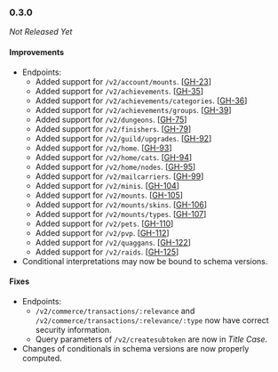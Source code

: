 ### 0.3.0

_Not Released Yet_

#### Improvements

- Endpoints:
    - Added support for `/v2/account/mounts`. [[GH-23](https://github.com/GW2ToolBelt/api-generator/issues/23)]
    - Added support for `/v2/achievements`. [[GH-35](https://github.com/GW2ToolBelt/api-generator/issues/35)]
    - Added support for `/v2/achievements/categories`. [[GH-36](https://github.com/GW2ToolBelt/api-generator/issues/36)]
    - Added support for `/v2/achievements/groups`. [[GH-39](https://github.com/GW2ToolBelt/api-generator/issues/39)]
    - Added support for `/v2/dungeons`. [[GH-75](https://github.com/GW2ToolBelt/api-generator/issues/75)]
    - Added support for `/v2/finishers`. [[GH-79](https://github.com/GW2ToolBelt/api-generator/issues/79)]
    - Added support for `/v2/guild/upgrades`. [[GH-92](https://github.com/GW2ToolBelt/api-generator/issues/92)]
    - Added support for `/v2/home`. [[GH-93](https://github.com/GW2ToolBelt/api-generator/issues/93)]
    - Added support for `/v2/home/cats`. [[GH-94](https://github.com/GW2ToolBelt/api-generator/issues/94)]
    - Added support for `/v2/home/nodes`. [[GH-95](https://github.com/GW2ToolBelt/api-generator/issues/95)]
    - Added support for `/v2/mailcarriers`. [[GH-99](https://github.com/GW2ToolBelt/api-generator/issues/99)]
    - Added support for `/v2/minis`. [[GH-104](https://github.com/GW2ToolBelt/api-generator/issues/104)]
    - Added support for `/v2/mounts`. [[GH-105](https://github.com/GW2ToolBelt/api-generator/issues/105)]
    - Added support for `/v2/mounts/skins`. [[GH-106](https://github.com/GW2ToolBelt/api-generator/issues/106)]
    - Added support for `/v2/mounts/types`. [[GH-107](https://github.com/GW2ToolBelt/api-generator/issues/107)]
    - Added support for `/v2/pets`. [[GH-110](https://github.com/GW2ToolBelt/api-generator/issues/110)]
    - Added support for `/v2/pvp`. [[GH-112](https://github.com/GW2ToolBelt/api-generator/issues/112)]
    - Added support for `/v2/quaggans`. [[GH-122](https://github.com/GW2ToolBelt/api-generator/issues/122)]
    - Added support for `/v2/raids`. [[GH-125](https://github.com/GW2ToolBelt/api-generator/issues/125)]
- Conditional interpretations may now be bound to schema versions.

#### Fixes

- Endpoints:
    - `/v2/commerce/transactions/:relevance` and `/v2/commerce/transactions/:relevance/:type`
      now have correct security information. 
    - Query parameters of `/v2/createsubtoken` are now in _Title Case_.
- Changes of conditionals in schema versions are now properly computed.